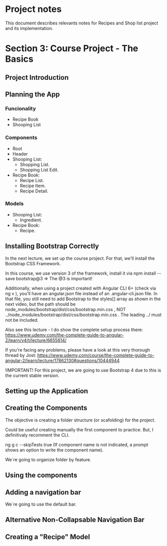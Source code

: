 # Project notes

This document describes relevants notes for Recipes and Shop list project and its implementation.


# Section 3: Course Project - The Basics

## Project Introduction

## Planning the App

### Funcionality
- Recipe Book
- Shooping List 

### Components
- Root
- Header
- Shooping List:
  - Shopping List.
  - Shopping List Edit.
- Recipe Book:
  - Recipe List.
  - Recipe Item.
  - Recipe Detail.

### Models
- Shooping List:
  - Ingredient.
- Recipe Book:
  - Recipe.

## Installing Bootstrap Correctly

In the next lecture, we set up the course project. For that, we'll install the Bootstrap CSS Framework.

In this course, we use version 3 of the framework, install it via npm install --save bootstrap@3  => The @3  is important!

Additionally, when using a project created with Angular CLI 6+ (check via ng v ), you'll have an angular.json  file instead of an .angular-cli.json file. In that file, you still need to add Bootstrap to the styles[]  array as shown in the next video, but the path should be node_modules/bootstrap/dist/css/bootstrap.min.css , NOT ../node_modules/bootstrap/dist/css/bootstrap.min.css . The leading ../  must not be included.

Also see this lecture - I do show the complete setup process there: https://www.udemy.com/the-complete-guide-to-angular-2/learn/v4/t/lecture/6655614/

If you're facing any problems, please have a look at this very thorough thread by Jost: https://www.udemy.com/course/the-complete-guide-to-angular-2/learn/lecture/17862130#questions/10444944

!IMPORTANT! For this project, we are going to use Bootstrap 4 due to this is the current stable version.

## Setting up the Application

## Creating the Components

The objective is creating a folder structure (or scafolding) for the project.

Could be useful creating manually the first component to practice. But, I definitivaly recomment the CLI.

ng g c --skipTests true (If component name is not indicated, a prompt shows an option to write the component name).

We´re going to organize folder by feature.

## Using the components

## Adding a navigation bar

We´re going to use the default bar.

## Alternative Non-Collapsable Navigation Bar

## Creating a "Recipe" Model


